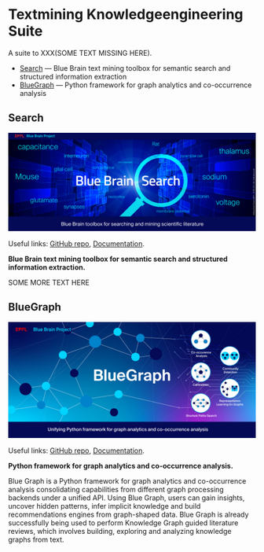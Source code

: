 # Textmining Knowledgeengineering Suite
A suite to XXX(SOME TEXT MISSING HERE).

- [Search](#Search) — Blue Brain text mining toolbox for semantic search and structured information extraction
- [BlueGraph](#BlueGraph) — Python framework for graph analytics and co-occurrence analysis



## Search

<img alt="Search Banner" src="https://github.com/BlueBrain/Search/raw/master/docs/source/logo/BlueBrainSearch_banner.jpg" width="600"/>

Useful links:
[GitHub repo](https://github.com/BlueBrain/Search),
[Documentation](https://blue-brain-search.readthedocs.io/en/latest/).

**Blue Brain text mining toolbox for semantic search and structured information extraction.**

SOME MORE TEXT HERE


## BlueGraph

<img alt="BlueGraph Banner" src="https://github.com/BlueBrain/BlueGraph/raw/master/examples/figures/BBP_Blue_Graph_banner.jpg" width="600"/>

Useful links:
[GitHub repo](https://github.com/BlueBrain/BlueGraph),
[Documentation](https://bluegraph.readthedocs.io/en/latest/).

**Python framework for graph analytics and co-occurrence analysis.**

Blue Graph is a Python framework for graph analytics and co-occurrence analysis consolidating capabilities from different graph processing backends under a unified API. Using Blue Graph, users can gain insights, uncover hidden patterns, infer implicit knowledge and build recommendations engines from graph-shaped data. Blue Graph is already successfully being used to perform Knowledge Graph guided literature reviews, which involves building, exploring and analyzing knowledge graphs from text.
